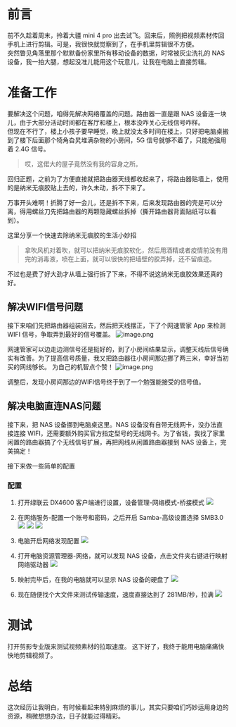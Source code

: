 # 前言
前不久趁着周末，拎着大疆 mini 4 pro 出去试飞。回来后，照例把视频素材传回手机上进行剪辑。可是，我很快就觉察到了，在手机里剪辑很不方便。  
突然瞥见角落里那个默默备份家里所有移动设备的数据，时常被灰尘洗礼的 NAS 设备，我一拍大腿，想起没准儿能用这个玩意儿，让我在电脑上直接剪辑。
# 准备工作
要解决这个问题，咱得先解决网络覆盖的问题。路由器一直是跟 NAS 设备连一块儿，由于大部分活动时间都在客厅和楼上，根本没咋关心无线信号咋样。  
但现在不行了，楼上小孩子要早睡觉，晚上就没太多时间在楼上，只好把电脑桌搬到了楼下后面那个犄角旮旯堆满杂物的小房间，5G 信号就够不着了，只能勉强用着 2.4G 信号。

> 哎，这偌大的屋子竟然没有我的容身之所。

回归正题，之前为了方便直接就把路由器天线都收起来了，将路由器贴墙上，使用的是纳米无痕胶贴上去的，许久未动，拆不下来了。

万事开头难啊！折腾了好一会儿，还是拆不下来，后来发现路由器的壳是可以分离，得用螺丝刀先把路由器的两颗隐藏螺丝拆掉（撕开路由器背面贴纸可以看到）。

这里分享一个快速去除纳米无痕胶的生活小妙招
> 拿吹风机对着吹，就可以把纳米无痕胶软化，然后用酒精或者疫情前没有用完的消毒液，喷在上面，就可以很快的把墙壁的胶弄掉，还不留痕迹。

不过也是费了好大劲才从墙上强行拆了下来，不得不说这纳米无痕胶效果还真的好。
## 解决WIFI信号问题
接下来咱们先把路由器组装回去，然后把天线摆正，下了个网速管家 App 来检测 WIFI 信号，争取弄到最好的信号覆盖。
![image.png](https://cdn.jsdelivr.net/gh/youyiying/blogs@master/images/2eed910e5338f8ec34f280551094b6cb.png)


网速管家可以边走边测信号还是挺好的，到了小房间结果显示，调整天线后信号确实有改善。为了提高信号质量，我又把路由器往小房间那边挪了两三米，幸好当初买的网线够长。 为自己的机智点个赞！
![image.png](https://cdn.jsdelivr.net/gh/youyiying/blogs@master/images/1c1ae06f5240d71d14bae7f94d6e96e8.png)

调整后，发现小房间那边的WIFI信号终于到了一个勉强能接受的信号值。

## 解决电脑直连NAS问题
接下来，把 NAS 设备挪到电脑桌这里。NAS 设备没有自带无线网卡，没办法直接连接 WIFI，还需要额外购买官方指定型号的无线网卡。为了省钱，我找了家里闲置的路由器搞了个无线信号扩展，再把网线从闲置路由器接到 NAS 设备上，完美搞定！

接下来做一些简单的配置
### 配置

1. 打开绿联云 DX4600 客户端进行设置，设备管理-网络模式-桥接模式
   ![](https://cdn.jsdelivr.net/gh/youyiying/blogs@master/images/47b6c59b2f1d6b2fd5d66ea39e079a1f.png)

2. 在网络服务-配置一个账号和密码，之后开启 Samba-高级设置选择 SMB3.0
   ![](https://cdn.jsdelivr.net/gh/youyiying/blogs@master/images/5bb4a3a926803c3013e4bd4444a5b76f.png)
   ![](https://cdn.jsdelivr.net/gh/youyiying/blogs@master/images/83f2e5bcc46e8c80fb3739fccdb91d2d.png)
   ![](https://cdn.jsdelivr.net/gh/youyiying/blogs@master/images/93b8e6ae39fb71a3cb9bcdc7e745e33c.png)

3. 电脑开启网络发现配置
   ![](https://cdn.jsdelivr.net/gh/youyiying/blogs@master/images/e0d99adc7901b4a74a00da478b796b99.png)

4. 打开电脑资源管理器-网络，就可以发现 NAS 设备，点击文件夹右键进行映射网络驱动器
   ![](https://cdn.jsdelivr.net/gh/youyiying/blogs@master/images/22a672a78ad0922c34d8d27be2c54ae5.png)

5. 映射完毕后，在我的电脑就可以显示 NAS 设备的硬盘了
   ![](https://cdn.jsdelivr.net/gh/youyiying/blogs@master/images/074fd8163d87cf94bf8ab494d0cdaa96.png)

6. 现在随便找个大文件来测试传输速度，速度直接达到了 281MB/秒，拉满
   ![](https://cdn.jsdelivr.net/gh/youyiying/blogs@master/images/c883cb0e3acaa1c6d82e6c5e9648e805.png)
# 测试
打开剪影专业版来测试视频素材的拉取速度。
这下好了，我终于能用电脑痛痛快快地剪辑视频了。
# 总结
这次经历让我明白，有时候看起来特别麻烦的事儿，其实只要咱们巧妙运用身边的资源，稍微想想办法，日子就能过得精彩。
